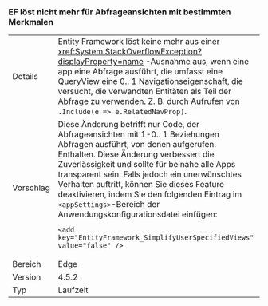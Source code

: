 ### <a name="ef-no-longer-throws-for-queryviews-with-specific-characteristics"></a>EF löst nicht mehr für Abfrageansichten mit bestimmten Merkmalen

|   |   |
|---|---|
|Details|Entity Framework löst keine mehr aus einer <xref:System.StackOverflowException?displayProperty=name> -Ausnahme aus, wenn eine app eine Abfrage ausführt, die umfasst eine QueryView eine 0.. 1 Navigationseigenschaft, die versucht, die verwandten Entitäten als Teil der Abfrage zu verwenden. Z. B. durch Aufrufen von <code>.Include(e =&gt; e.RelatedNavProp)</code>.|
|Vorschlag|Diese Änderung betrifft nur Code, der Abfrageansichten mit 1-0.. 1 Beziehungen Abfragen ausführt, von denen aufgerufen. Enthalten. Diese Änderung verbessert die Zuverlässigkeit und sollte für beinahe alle Apps transparent sein. Falls jedoch ein unerwünschtes Verhalten auftritt, können Sie dieses Feature deaktivieren, indem Sie den folgenden Eintrag im <code>&lt;appSettings&gt;</code>-Bereich der Anwendungskonfigurationsdatei einfügen:<pre><code class="language-xml">&lt;add key=&quot;EntityFramework_SimplifyUserSpecifiedViews&quot; value=&quot;false&quot; /&gt;&#13;&#10;</code></pre>|
|Bereich|Edge|
|Version|4.5.2|
|Typ|Laufzeit|


